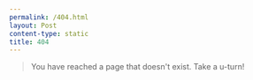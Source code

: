 ```yaml
---
permalink: /404.html
layout: Post
content-type: static
title: 404
---
```


> You have reached a page that doesn't exist. Take a u-turn!
